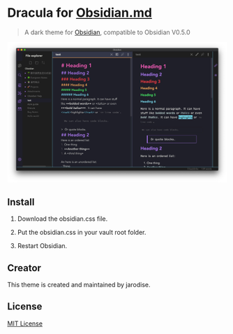 # Dracula for [Obsidian.md](https://obsidian.md)

> A dark theme for [Obsidian](https://obisidian.md), compatible to Obsidian V0.5.0

![Screenshot](./screencap.jpg)

## Install

1. Download the obsidian.css file.

2. Put the obsidian.css in your vault root folder.

3. Restart Obsidian.

## Creator

This theme is created and maintained by jarodise.


## License

[MIT License](./LICENSE)
